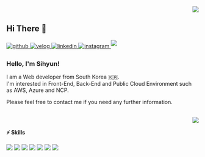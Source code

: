<div align="right">
<img src="https://komarev.com/ghpvc/?username=Siihyun&&style=flat-square" align="right" />
</div>  
  

<br/>  

## Hi There 👋 


<a href="https://github.com/siihyun" target="_blank">
<img src=https://img.shields.io/badge/github-%2324292e.svg?&style=for-the-badge&logo=github&logoColor=white alt=github style="margin-bottom: 5px;" />
</a>
<a href="https://velog.io/@seeh_h" target="_blank">
<img src=https://img.shields.io/badge/Tech%20Blog-11B48A?style=for-the-badge&logo=Vimeo&logoColor=white alt=velog style="margin-bottom: 5px;" />
</a>
<a href="https://www.linkedin.com/in/sihyun-ahn-741229217/" target="_blank">
<img src=https://img.shields.io/badge/linkedin-%231E77B5.svg?&style=for-the-badge&logo=linkedin&logoColor=white alt=linkedin style="margin-bottom: 5px;" />
</a>
<a href="https://www.instagram.com/seeh__h/" target="_blank">
<img src=https://img.shields.io/badge/instagram-%23000000.svg?&style=for-the-badge&logo=instagram&logoColor=white&color=dd2a7b alt=instagram style="margin-bottom: 5px;" />
</a>
<a href="mailto:seeh_h@kakao.com">
<img src="https://img.shields.io/badge/mail-D14836?style=for-the-badge&logo=Gmail&logoColor=white" style="margin-bottom: 5px;"/>
</a>


  

### Hello, I'm Sihyun!

I am a Web developer from South Korea 🇰🇷. <br/> I'm interested in Front-End, Back-End and Public Cloud Environment such as AWS, Azure and NCP. 

Please feel free to contact me if you need any further information.
 
<br/>


  
  <img align="right" src="https://github-readme-stats.vercel.app/api?username=Siihyun&show_icons=true">
  <p>
    <br/>
    <b>⚡ Skills</b>
    <br/>
    <br/>
      <span><img src="https://img.shields.io/badge/React-61DAFB?style=flat-square&logo=React&logoColor=white"/></span>
      <span><img src="https://img.shields.io/badge/Javascript-F7DF1E?style=flat-square&logo=Javascript&logoColor=white"/></span>
      <span><img src="https://img.shields.io/badge/TypeScript-3178C6?style=flat-square&logo=TypeScript&logoColor=white"/></span>
      <span><img src="https://img.shields.io/badge/Styled-DB7093?style=flat-square&logo=styled-components&logoColor=white"/></span>
      <span><img src="https://img.shields.io/badge/Redux-764ABC?style=flat-square&logo=Redux&logoColor=white"/></span>
      <span><img src="https://img.shields.io/badge/express.js-%23404d59.svg?style=flat-square&logo=express&logoColor=%2361DAFB"/></span>
      <span><img src="https://img.shields.io/badge/Python-3776AB?style=flat-square&logo=Python&logoColor=white"/></span>
    <br/>
  </p>





